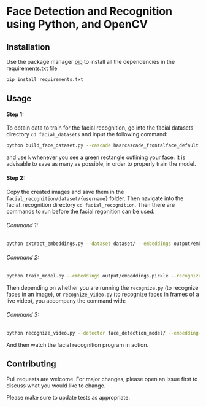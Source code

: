 # Face Detection and Recognition using Python, and OpenCV

## Installation
Use the package manager [pip](https://pip.pypa.io/en/stable/) to install all the dependencies in the requirements.txt file

```bash
pip install requirements.txt
```

## Usage

#### Step 1: 
To obtain data to train for the facial recognition, go into the facial datasets directory `cd facial_datasets` and input the following command:

```bash
python build_face_dataset.py --cascade haarcascade_frontalface_default.xml --output /{path-to-storage-folder-indexed-by-username}/
```
and use `k` whenever you see a green rectangle outlining your face. It is advisable to save as many as possible, in order to properly train the model.

#### Step 2:
Copy the created images and save them in the `facial_recognition/dataset/{username}` folder. Then navigate into the facial_recognition directory `cd facial_recognition`. Then there are commands to run before the facial regonition can be used.

###### Command 1: 
```bash
python extract_embeddings.py --dataset dataset/ --embeddings output/embeddings.pickle --detector face_detection_model/ --embedding-model openface_nn4.small2.v1.t7
```
###### Command 2:
```bash
python train_model.py --embeddings output/embeddings.pickle --recognizer output/recognizer.pickle --le output/le.pickle
```
 Then depending on whether you are running the `recognize.py` (to recognize faces in an image), or `recognize_video.py` (to recognize faces in frames of a live video), you accompany the command with:

###### Command 3:
```bash
python recognize_video.py --detector face_detection_model/ --embedding-model openface_nn4.small2.v1.t7 --recognizer output/recognizer.pickle --le output/le.pickle
```

And then watch the facial recognition program in action.

## Contributing
Pull requests are welcome. For major changes, please open an issue first to discuss what you would like to change.

Please make sure to update tests as appropriate.